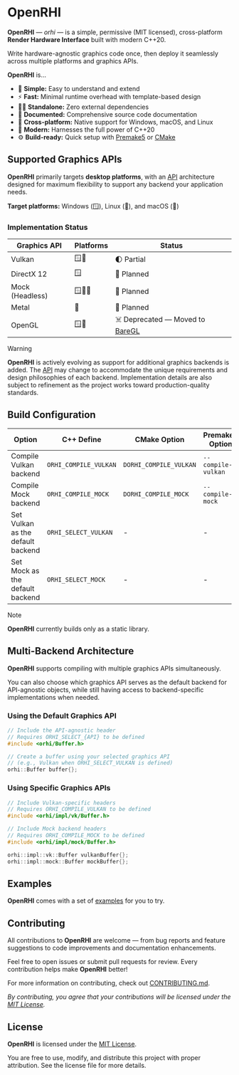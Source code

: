 # OpenRHI

**OpenRHI** — *orhi* — is a simple, permissive (MIT licensed), cross-platform **Render Hardware Interface** built with modern C++20.

Write hardware-agnostic graphics code once, then deploy it seamlessly across multiple platforms and graphics APIs.

**OpenRHI** is...
- 🧩 **Simple:** Easy to understand and extend
- ⚡ **Fast:** Minimal runtime overhead with template-based design
- ⛓️‍💥 **Standalone:** Zero external dependencies
- 📃 **Documented:** Comprehensive source code documentation
- 🌈 **Cross-platform:** Native support for Windows, macOS, and Linux
- 🚀 **Modern:** Harnesses the full power of C++20
- ⚙️ **Build-ready:** Quick setup with [Premake5](https://premake.github.io/) or [CMake](https://cmake.org/)

## Supported Graphics APIs

**OpenRHI** primarily targets **desktop platforms**, with an [API](include/orhi/api/) architecture designed for maximum flexibility to support any backend your application needs.

**Target platforms:** Windows (🪟), Linux (🐧), and macOS (🍎)

### Implementation Status

| Graphics API | Platforms | Status |
|-|-|-|
| Vulkan | 🪟🐧 | 🌓 Partial |
| DirectX 12 | 🪟 | 📅 Planned |
| Mock (Headless) | 🪟🐧🍎 | 📅 Planned |
| Metal | 🍎 | 📅 Planned  |
| OpenGL | 🪟🐧 | ☠️ Deprecated — Moved to [BareGL](https://github.com/adriengivry/baregl) |

> [!WARNING]
> **OpenRHI** is actively evolving as support for additional graphics backends is added. The [API](include/orhi/api/) may change to accommodate the unique requirements and design philosophies of each backend. Implementation details are also subject to refinement as the project works toward production-quality standards.

## Build Configuration
| Option | C++ Define | CMake Option | Premake5 Option |
| - | - | - | - |
| Compile Vulkan backend | `ORHI_COMPILE_VULKAN` | `DORHI_COMPILE_VULKAN` |  `--compile-vulkan` |
| Compile Mock backend | `ORHI_COMPILE_MOCK` | `DORHI_COMPILE_MOCK` | `--compile-mock` |
| Set Vulkan as the default backend | `ORHI_SELECT_VULKAN` | - | - |
| Set Mock as the default backend | `ORHI_SELECT_MOCK` | - | - |

> [!NOTE]
> **OpenRHI** currently builds only as a static library.

## Multi-Backend Architecture
**OpenRHI** supports compiling with multiple graphics APIs simultaneously.

You can also choose which graphics API serves as the default backend for API-agnostic objects, while still having access to backend-specific implementations when needed.

### Using the Default Graphics API
```cpp
// Include the API-agnostic header
// Requires ORHI_SELECT_{API} to be defined
#include <orhi/Buffer.h>

// Create a buffer using your selected graphics API
// (e.g., Vulkan when ORHI_SELECT_VULKAN is defined)
orhi::Buffer buffer{};
```

### Using Specific Graphics APIs
```cpp
// Include Vulkan-specific headers
// Requires ORHI_COMPILE_VULKAN to be defined
#include <orhi/impl/vk/Buffer.h>

// Include Mock backend headers
// Requires ORHI_COMPILE_MOCK to be defined
#include <orhi/impl/mock/Buffer.h>

orhi::impl::vk::Buffer vulkanBuffer{};
orhi::impl::mock::Buffer mockBuffer{};
```

## Examples
**OpenRHI** comes with a set of [examples](examples/) for you to try.

## Contributing
All contributions to **OpenRHI** are welcome — from bug reports and feature suggestions to code improvements and documentation enhancements.

Feel free to open issues or submit pull requests for review. Every contribution helps make **OpenRHI** better!

For more information on contributing, check out [CONTRIBUTING.md](CONTRIBUTING.md).

*By contributing, you agree that your contributions will be licensed under the [MIT License](LICENSE).*


## License
**OpenRHI** is licensed under the [MIT License](LICENSE).

You are free to use, modify, and distribute this project with proper attribution. See the license file for more details.